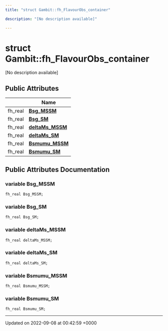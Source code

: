 ```yaml
---
title: "struct Gambit::fh_FlavourObs_container"

description: "[No description available]"

---
```


# struct Gambit::fh_FlavourObs_container



[No description available]

## Public Attributes

|                | Name           |
| -------------- | -------------- |
| fh_real | **[Bsg_MSSM](/documentation/code/classes/structgambit_1_1fh__flavourobs__container/#variable-bsg-mssm)**  |
| fh_real | **[Bsg_SM](/documentation/code/classes/structgambit_1_1fh__flavourobs__container/#variable-bsg-sm)**  |
| fh_real | **[deltaMs_MSSM](/documentation/code/classes/structgambit_1_1fh__flavourobs__container/#variable-deltams-mssm)**  |
| fh_real | **[deltaMs_SM](/documentation/code/classes/structgambit_1_1fh__flavourobs__container/#variable-deltams-sm)**  |
| fh_real | **[Bsmumu_MSSM](/documentation/code/classes/structgambit_1_1fh__flavourobs__container/#variable-bsmumu-mssm)**  |
| fh_real | **[Bsmumu_SM](/documentation/code/classes/structgambit_1_1fh__flavourobs__container/#variable-bsmumu-sm)**  |

## Public Attributes Documentation

### variable Bsg_MSSM

```
fh_real Bsg_MSSM;
```


### variable Bsg_SM

```
fh_real Bsg_SM;
```


### variable deltaMs_MSSM

```
fh_real deltaMs_MSSM;
```


### variable deltaMs_SM

```
fh_real deltaMs_SM;
```


### variable Bsmumu_MSSM

```
fh_real Bsmumu_MSSM;
```


### variable Bsmumu_SM

```
fh_real Bsmumu_SM;
```


-------------------------------

Updated on 2022-09-08 at 00:42:59 +0000